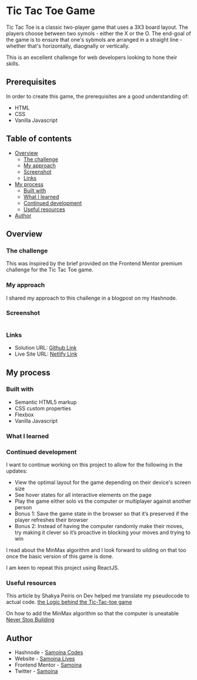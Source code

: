 # Tic Tac Toe Game

Tic Tac Toe is a classic two-player game that uses a 3X3 board layout. The players choose between two symols - either the X or the O. The end-goal of the game is to ensure that one's sybmols are arranged in a straight line - whether that's horizontally, diaognally or vertically.

This is an excellent challenge for web developers looking to hone their skills.

## Prerequisites

In order to create this game, the prerequisites are a good understanding of:

- HTML
- CSS
- Vanilla Javascript

## Table of contents

- [Overview](#overview)
  - [The challenge](#the-challenge)
  - [My approach](#my-approach)
  - [Screenshot](#screenshot)
  - [Links](#links)
- [My process](#my-process)
  - [Built with](#built-with)
  - [What I learned](#what-i-learned)
  - [Continued development](#continued-development)
  - [Useful resources](#useful-resources)
- [Author](#author)

## Overview

### The challenge

This was inspired by the brief provided on the Frontend Mentor premium challenge for the Tic Tac Toe game.

### My approach

I shared my approach to this challenge in a blogpost on my Hashnode. []()

### Screenshot

![]()

### Links

- Solution URL: [Github Link](https://github.com/samoina/tic-tac-toe-vanillaJS)
- Live Site URL: [Netlify Link](https://samoina-tic-tac-toe-vanillajs.netlify.app/)

## My process

### Built with

- Semantic HTML5 markup
- CSS custom properties
- Flexbox
- Vanilla Javascript

### What I learned

### Continued development

I want to continue working on this project to allow for the following in the updates:

- View the optimal layout for the game depending on their device's screen size
- See hover states for all interactive elements on the page
- Play the game either solo vs the computer or multiplayer against another person
- Bonus 1: Save the game state in the browser so that it’s preserved if the player refreshes their browser
- Bonus 2: Instead of having the computer randomly make their moves, try making it clever so it’s proactive in blocking your moves and trying to win

I read about the MinMax algorithm and I look forward to uilding on that too once the basic version of this game is done.

I am keen to repeat this project using ReactJS.

### Useful resources

This article by Shakya Peiris on Dev helped me translate my pseudocode to actual code. [the Logic behind the Tic-Tac-toe game](https://dev.to/shakyapeiris/the-logic-behind-tic-tac-toe-game-32f9)

On how to add the MinMax algorithm so that the computer is uneatable [Never Stop Building](https://www.neverstopbuilding.com/blog/minimax)

## Author

- Hashnode - [Samoina Codes](https://samoina.hashnode.dev/)
- Website - [Samoina Lives](https://samoinalives.wordpress.com/)
- Frontend Mentor - [Samoina](https://www.frontendmentor.io/profile/samoina)
- Twitter - [Samoina](https://www.twitter.com/samoina)
